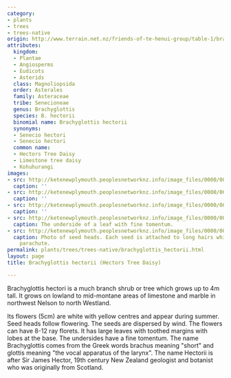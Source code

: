 ```yaml
---
category:
- plants
- trees
- trees-native
origin: http://www.terrain.net.nz/friends-of-te-henui-group/table-1/brachyglottis-hectorii-hectors-tree-daisy.html
attributes:
  kingdom:
  - Plantae
  - Angiosperms
  - Eudicots
  - Asterids
  class: Magnoliopsida
  order: Asterales
  family: Asteraceae
  tribe: Senecioneae
  genus: Brachyglottis
  species: B. hectorii
  binomial name: Brachyglottis hectorii
  synonyms:
  - Senecio hectori
  - Senecio hectori
  common name:
  - Hectors Tree Daisy
  - Limestone tree daisy
  - Kohuhurangi
images:
- src: http://ketenewplymouth.peoplesnetworknz.info/image_files/0000/0005/0649/Brachyglottis_hectorii__Hectors_Tree_Daisy_.JPG
  caption: ''
- src: http://ketenewplymouth.peoplesnetworknz.info/image_files/0000/0005/0639/Brachyglottis_hectorii__Hectors_Tree_Daisy_-003.JPG
  caption: ''
- src: http://ketenewplymouth.peoplesnetworknz.info/image_files/0000/0005/0629/Brachyglottis_hectorii__Hectors_Tree_Daisy_-001.JPG
  caption: ''
- src: http://ketenewplymouth.peoplesnetworknz.info/image_files/0000/0005/0634/Brachyglottis_hectorii__Hectors_Tree_Daisy_-002.JPG
  caption: The underside of a leaf with fine tomentum.
- src: http://ketenewplymouth.peoplesnetworknz.info/image_files/0000/0005/0644/Brachyglottis_hectorii__Hectors_Tree_Daisy_-004.JPG
  caption: Photo of seed heads. Each seed is attached to long hairs which act as a
    parachute.
permalink: plants/trees/trees-native/brachyglottis_hectorii.html
layout: page
title: Brachyglottis hectorii (Hectors Tree Daisy)

---
```

Brachyglottis hectori is a much branch shrub or tree which grows up to 4m tall. It grows on lowland to mid-montane areas of limestone and marble in northwest Nelson to north Westland.

Its flowers (5cm) are white with yellow centres and appear during summer. Seed heads follow flowering. The seeds are dispersed by wind. The flowers can have 8-12 ray florets.
It has large leaves with toothed margins with lobes at the base. The undersides have a fine tomentum.
The name Brachyglottis comes from the Greek words brachus meaning "short" and glottis meaning "the vocal apparatus of the larynx". The name Hectorii is after Sir James Hector, 19th century New Zealand geologist and botanist who was originally from Scotland.
